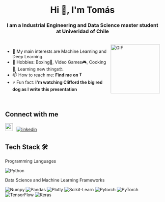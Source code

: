 <h1 align="center">Hi 👋, I'm Tomás</h1>
<h3 align="center">I am a Industrial Engineering and Data Science master student at Univeridad of Chile</h3>
</br>
<img align="right" alt="GIF" height="160px" src="https://media.giphy.com/media/du3J3cXyzhj75IOgvA/giphy.gif" />

- 📝 My main interests are Machine Learning and Deep Learning.
- 💬 Hobbies: Boxing🥊, Video Games🎮, Cooking🥦, Learning new things🤓.
- 📫 How to reach me: **Find me on [<img alt="Tomás | LinkedIn" height="15px" src="https://img.icons8.com/color/48/000000/linkedin.png"/>](https://www.linkedin.com/in/tomas-aguirre-margery/)**
- ⚡ Fun fact: **I'm watching Clifford the big red dog as I write this presentation**

</br>

## Connect with me  
<div align="left">
<a href="https://www.instagram.com/tomasam123/" target="_blank"><img height="25" src="https://raw.githubusercontent.com/UjwalKandi/UjwalKandi/changes-to-readme/svg/insta%20rect.svg"></a>&nbsp;&nbsp;
</a>
<a href="hhttps://www.linkedin.com/in/tomas-aguirre-margery/" target="_blank">
<img src=https://img.shields.io/badge/linkedin-%231E77B5.svg?&style=for-the-badge&logo=linkedin&logoColor=white alt=linkedin style="margin-bottom: 5px;" />
</a>  
</div>

## Tech Stack 🛠️

Programming Languages

![Python](https://img.shields.io/badge/Python-FFD43B?style=flat-square&logo=python&logoColor=blue)

Data Science and Machine Learning Frameworks

![Numpy](https://img.shields.io/badge/Numpy-777BB4?style=flat-square&logo=numpy&logoColor=white])
![Pandas](https://img.shields.io/badge/Pandas-2C2D72?style=flat-square&logo=pandas&logoColor=white])
![Plotly](https://img.shields.io/badge/Plotly-239120?style=flat-square&logo=plotly&logoColor=white])
![Scikit-Learn](https://img.shields.io/badge/scikit_learn-F7931E?style=flat-square&logo=scikit-learn&logoColor=white])
![Pytorch](https://img.shields.io/badge/PyTorch-EE4C2C?style=flat-square&logo=pytorch&logoColor=white])
![PyTorch](https://img.shields.io/badge/PyTorch-%23EE4C2C.svg?style=for-the-badge&logo=PyTorch&logoColor=white)
![TensorFlow](https://img.shields.io/badge/TensorFlow-%23FF6F00.svg?style=for-the-badge&logo=TensorFlow&logoColor=white)
![Keras](https://img.shields.io/badge/Keras-%23D00000.svg?style=for-the-badge&logo=Keras&logoColor=white)



